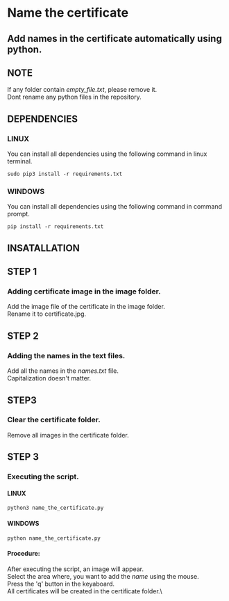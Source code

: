 # Name the certificate
## Add names in the certificate automatically using python.

## NOTE
If any folder contain *empty_file.txt*, please remove it.\
Dont rename any python files in the repository.

## DEPENDENCIES
### LINUX
You can install all dependencies using the following command in linux terminal.

```
sudo pip3 install -r requirements.txt

```
### WINDOWS
You can install all dependencies using the following command in command prompt.

```
pip install -r requirements.txt
```

## INSATALLATION
## STEP 1
### Adding certificate image in the image folder.
Add the image file of the certificate in the image folder.\
Rename it to certificate.jpg.

## STEP 2
### Adding the names in the text files.
Add all the names in the *names.txt* file.\
Capitalization doesn't matter.
## STEP3
### Clear the certificate folder.
Remove all images in the certificate folder.

## STEP 3
### Executing the script.
#### LINUX

```
python3 name_the_certificate.py
```
#### WINDOWS

```
python name_the_certificate.py
```

#### Procedure:
After executing the script, an image will appear.\
Select the area where, you want to add the *name* using the mouse.\
Press the 'q' button in the keyaboard.\
All certificates will be created in the certificate folder.\



